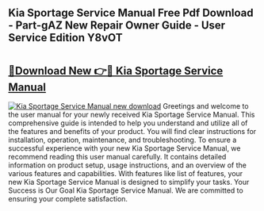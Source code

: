 ## Kia Sportage Service Manual Free Pdf Download - Part-gAZ New Repair Owner Guide - User Service Edition Y8vOT

# <h2><a href="http://bc2563.oget.top/?id=Kia+Sportage+Service+Manual">🔗Download New 👉🔴 Kia Sportage Service Manual</a></h2>

[![Kia Sportage Service Manual new download](https://i.imgur.com/5g1atiW.png)](http://bc2563.oget.top/?id=Kia+Sportage+Service+Manual)
Greetings and welcome to the user manual for your newly received Kia Sportage Service Manual. This comprehensive guide is intended to help you understand and utilize all of the features and benefits of your product. You will find clear instructions for installation, operation, maintenance, and troubleshooting. To ensure a successful experience with your new Kia Sportage Service Manual, we recommend reading this user manual carefully. It contains detailed information on product setup, usage instructions, and an overview of the various features and capabilities. With features like list of features, your new Kia Sportage Service Manual is designed to simplify your tasks. Your Success is Our Goal Kia Sportage Service Manual. We are committed to ensuring your complete satisfaction.

